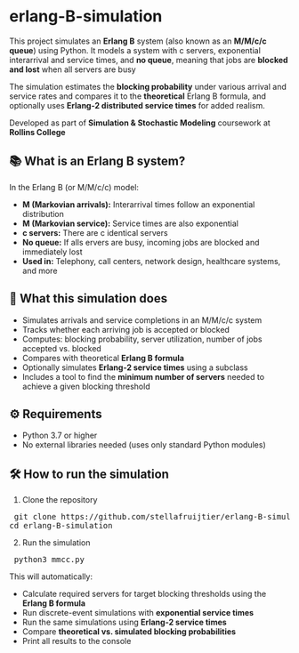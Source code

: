 # erlang-B-simulation

This project simulates an **Erlang B** system (also known as an **M/M/c/c queue**) using Python. It models a system with c servers, exponential interarrival and service times, and **no queue**, meaning that jobs are **blocked and lost** when all servers are busy

The simulation estimates the **blocking probability** under various arrival and service rates and compares it to the **theoretical** Erlang B formula, and optionally uses **Erlang-2 distributed service times** for added realism.

Developed as part of **Simulation & Stochastic Modeling** coursework at **Rollins College**


## 📚 What is an Erlang B system?

In the Erlang B (or M/M/c/c) model:
- **M (Markovian arrivals):** Interarrival times follow an exponential distribution
- **M (Markovian service):** Service times are also exponential
- **c servers:** There are c identical servers
- **No queue:** If alls ervers are busy, incoming jobs are blocked and immediately lost
- **Used in:** Telephony, call centers, network design, healthcare systems, and more


## 🧠 What this simulation does

- Simulates arrivals and service completions in an M/M/c/c system
- Tracks whether each arriving job is accepted or blocked
- Computes: blocking probability, server utilization, number of jobs accepted vs. blocked
- Compares with theoretical **Erlang B formula**
- Optionally simulates **Erlang-2 service times** using a subclass
- Includes a tool to find the **minimum number of servers** needed to achieve a given blocking threshold


## ⚙️ Requirements

- Python 3.7 or higher
- No external libraries needed (uses only standard Python modules)


## 🛠️ How to run the simulation

1. Clone the repository


<pre> git clone https://github.com/stellafruijtier/erlang-B-simulation.git
cd erlang-B-simulation </pre>

2. Run the simulation

<pre> python3 mmcc.py </pre>

This will automatically:
- Calculate required servers for target blocking thresholds using the **Erlang B formula**
- Run discrete-event simulations with **exponential service times**
- Run the same simulations using **Erlang-2 service times**
- Compare **theoretical vs. simulated blocking probabilities**
- Print all results to the console

